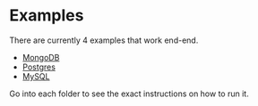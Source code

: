 # Examples

There are currently 4 examples that work end-end. 
* [MongoDB](https://github.com/artie-labs/transfer/tree/master/examples/mongodb)
* [Postgres](https://github.com/artie-labs/transfer/tree/master/examples/postgres)
* [MySQL](https://github.com/artie-labs/transfer/tree/master/examples/mysql)

Go into each folder to see the exact instructions on how to run it.
